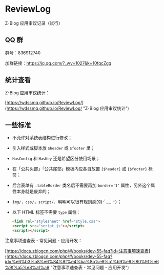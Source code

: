# ReviewLog

Z-Blog 应用审议记录（试行）

## QQ 群

群号：836912740

加群链接：https://jq.qq.com/?_wv=1027&k=10fqcZgq

## 统计查看

Z-Blog 应用审议统计：

[https://wdssmq.github.io/ReviewLog/](https://wdssmq.github.io/ReviewLog/ "Z-Blog 应用审议统计")

## 一些标准

- 不允许对系统表结构进行修改；
- 引入样式或脚本放 `$header` 或 `$footer` 里；
- `HasConfig` 和 `HasKey` 还是希望区分使用场景；
- 在「公共头部」「公共尾部」模板内应各自放置 `{$header}` 或 `{$footer}` 标签；
- 后台表单有 `.tableBorder` 类名后不需要再加 `border='1'` 属性，另外这个属性本身就是废弃的；
- `img/`，`css/`，`script/`，明明可以很有规则感的(╯﹏╰）；
- 以下 HTML 标签不需要 `type` 属性：

  ```html
  <link rel="stylesheet" href="style.css">
  <script src="script.js"></script>
  <script></script>
  ```
注意事项速查表 - 常见问题 - 应用开发：

[https://docs.zblogcn.com/php/#/books/dev-55-faq?id=注意事项速查表](https://docs.zblogcn.com/php/#/books/dev-55-faq?id=%e6%b3%a8%e6%84%8f%e4%ba%8b%e9%a1%b9%e9%80%9f%e6%9f%a5%e8%a1%a8 "注意事项速查表 - 常见问题 - 应用开发")

##
